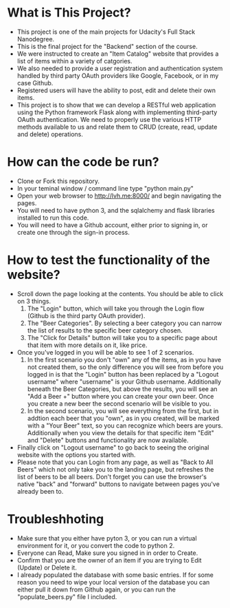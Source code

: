 # What is This Project?
* This project is one of the main projects for Udacity's Full Stack Nanodegree.
* This is the final project for the "Backend" section of the course.
* We were instructed to create an "Item Catalog" website that provides a list of items within a variety of catgories.
* We also needed to provide a user registration and authentication system handled by third party OAuth providers like Google, Facebook, or in my case Github.
* Registered users will have the ability to post, edit and delete their own items.
* This project is to show that we can develop a RESTful web application using the Python framework Flask along with implementing third-party OAuth authentication. We need to properly use the various HTTP methods available to us and relate them to CRUD (create, read, update and delete) operations.

# How can the code be run?
* Clone or Fork this repository.
* In your teminal window / command line type "python main.py"
* Open your web browser to http://lvh.me:8000/ and begin navigating the pages.
* You will need to have python 3, and the sqlalchemy and flask libraries installed to run this code.
* You will need to have a Github account, either prior to signing in, or create one through the sign-in process.

# How to test the functionality of the website?
* Scroll down the page looking at the contents. You should be able to click on 3 things.
    1. The "Login" button, which will take you through the Login flow (Github is the third party OAuth provider).
    2. The "Beer Categories". By selecting a beer category you can narrow the list of results to the specific beer category chosen.
    3. The "Click for Details" button will take you to a specific page about that item with more details on it, like price.
* Once you've logged in you will be able to see 1 of 2 scenarios.
    1. In the first scenario you don't "own" any of the items, as in you have not created them, so the only difference you will see from before you logged in is that the "Login" button has been replaced by a "Logout username" where "username" is your Github username. Additionally beneath the Beer Categories, but above the results, you will see an "Add a Beer +" button where you can create your own beer. Once you create a new beer the second scenario will be visible to you.
    2. In the second scenario, you will see everything from the first, but in addtion each beer that you "own", as in you created, will be marked with a "Your Beer" text, so you can recognize which beers are yours. Additionally when you view the details for that specific item "Edit" and "Delete" buttons and functionality are now available.
* Finally click on "Logout username" to go back to seeing the original website with the options you started with.
* Please note that you can Login from any page, as well as "Back to All Beers" which not only take you to the landing page, but refreshes the list of beers to be all beers. Don't forget you can use the browser's native "back" and "forward" buttons to navigate between pages you've already been to.

# Troubleshhoting
* Make sure that you either have pyton 3, or you can run a virtual environment for it, or you convert the code to python 2.
* Everyone can Read, Make sure you signed in in order to Create.
* Confirm that you are the owner of an item if you are trying to Edit (Update) or Delete it.
* I already populated the database with some basic entries. If for some reason you need to wipe your local version of the database you can either pull it down from Github again, or you can run the "populate_beers.py" file I included.

